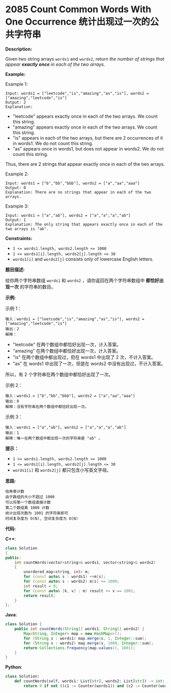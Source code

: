 # 2085 Count Common Words With One Occurrence 统计出现过一次的公共字符串

__Description:__

Given two string arrays `words1` and `words2`, return _the number of strings that appear __exactly once__ in _each_ of the two arrays._

__Example:__

Example 1:

```text
Input: words1 = ["leetcode","is","amazing","as","is"], words2 = ["amazing","leetcode","is"]
Output: 2
Explanation:
```

- "leetcode" appears exactly once in each of the two arrays. We count this string.
- "amazing" appears exactly once in each of the two arrays. We count this string.
- "is" appears in each of the two arrays, but there are 2 occurrences of it in words1. We do not count this string.
- "as" appears once in words1, but does not appear in words2. We do not count this string.

Thus, there are 2 strings that appear exactly once in each of the two arrays.

Example 2:

```text
Input: words1 = ["b","bb","bbb"], words2 = ["a","aa","aaa"]
Output: 0
Explanation: There are no strings that appear in each of the two arrays.
```

Example 3:

```text
Input: words1 = ["a","ab"], words2 = ["a","a","a","ab"]
Output: 1
Explanation: The only string that appears exactly once in each of the two arrays is "ab".
```

__Constraints:__

- `1 <= words1.length, words2.length <= 1000`
- `1 <= words1[i].length, words2[j].length <= 30`
- `words1[i]` and `words2[j]` consists only of lowercase English letters.

__题目描述:__

给你两个字符串数组 `words1` 和 `words2` ，请你返回在两个字符串数组中 __都恰好出现一次__ 的字符串的数目。

__示例:__

示例 1：

```text
输入：words1 = ["leetcode","is","amazing","as","is"], words2 = ["amazing","leetcode","is"]
输出：2
解释：
```

- "leetcode" 在两个数组中都恰好出现一次，计入答案。
- "amazing" 在两个数组中都恰好出现一次，计入答案。
- "is" 在两个数组中都出现过，但在 words1 中出现了 2 次，不计入答案。
- "as" 在 words1 中出现了一次，但是在 words2 中没有出现过，不计入答案。

所以，有 2 个字符串在两个数组中都恰好出现了一次。

示例 2：

```text
输入：words1 = ["b","bb","bbb"], words2 = ["a","aa","aaa"]
输出：0
解释：没有字符串在两个数组中都恰好出现一次。
```

示例 3：

```text
输入：words1 = ["a","ab"], words2 = ["a","a","a","ab"]
输出：1
解释：唯一在两个数组中都出现一次的字符串是 "ab" 。
```

__提示：__

- `1 <= words1.length, words2.length <= 1000`
- `1 <= words1[i].length, words2[j].length <= 30`
- `words1[i]` 和 `words2[j]` 都只包含小写英文字母。

__思路:__

```text
哈希表计数
由于数组的大小不超过 1000
可以将第一个数组直接计数
第二个数组乘 1000 计数
统计出现次数为 1001 的字符串即可
时间复杂度为 O(N), 空间复杂度为 O(N)
```

__代码:__

__C++__:

```C++
class Solution 
{
public:
    int countWords(vector<string>& words1, vector<string>& words2) 
    {
        unordered_map<string, int> m;
        for (const auto& s : words1) ++m[s];
        for (const auto& s : words2) m[s] += 1000;
        int result = 0;
        for (const auto& [k, v] : m) result += v == 1001;
        return result;
    }
};
```

__Java__:

```Java
class Solution {
    public int countWords(String[] words1, String[] words2) {
        Map<String, Integer> map = new HashMap<>();
        for (String s : words1) map.merge(s, 1, Integer::sum);
        for (String s : words2) map.merge(s, 1000, Integer::sum);
        return Collections.frequency(map.values(), 1001);
    }
}
```

__Python__:

```Python
class Solution:
    def countWords(self, words1: List[str], words2: List[str]) -> int:
        return 0 if not ((c1 := Counter(words1)) and (c2 := Counter(words2))) else sum(val == c2.get(key, 0) == 1 for key, val in c1.items())
```
